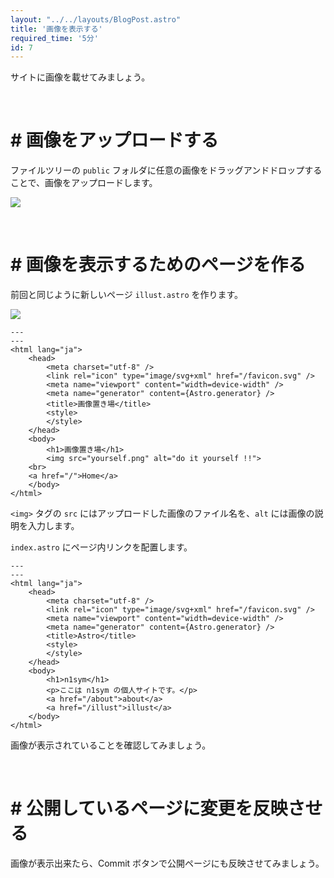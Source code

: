 ```yaml
---
layout: "../../layouts/BlogPost.astro"
title: '画像を表示する'
required_time: '5分'
id: 7
---
```


サイトに画像を載せてみましょう。

<br>

# # 画像をアップロードする

ファイルツリーの `public` フォルダに任意の画像をドラッグアンドドロップすることで、画像をアップロードします。

![](/image/post-7/public.png)

<br>

# # 画像を表示するためのページを作る

前回と同じように新しいページ `illust.astro` を作ります。

![](/image/post-7/illust.png)

~~~astro
---
---
<html lang="ja">
	<head>
		<meta charset="utf-8" />
		<link rel="icon" type="image/svg+xml" href="/favicon.svg" />
		<meta name="viewport" content="width=device-width" />
		<meta name="generator" content={Astro.generator} />
		<title>画像置き場</title>
		<style>
		</style>
	</head>
	<body>
		<h1>画像置き場</h1>
		<img src="yourself.png" alt="do it yourself !!">
    <br>
    <a href="/">Home</a>
	</body>
</html>
~~~

`<img>` タグの `src` にはアップロードした画像のファイル名を、`alt` には画像の説明を入力します。


`index.astro` にページ内リンクを配置します。

~~~astro
---
---
<html lang="ja">
	<head>
		<meta charset="utf-8" />
		<link rel="icon" type="image/svg+xml" href="/favicon.svg" />
		<meta name="viewport" content="width=device-width" />
		<meta name="generator" content={Astro.generator} />
		<title>Astro</title>
		<style>
		</style>
	</head>
	<body>
		<h1>n1sym</h1>
		<p>ここは n1sym の個人サイトです。</p>
		<a href="/about">about</a>
		<a href="/illust">illust</a>
	</body>
</html>
~~~

画像が表示されていることを確認してみましょう。

<br>

# # 公開しているページに変更を反映させる

画像が表示出来たら、Commit ボタンで公開ページにも反映させてみましょう。